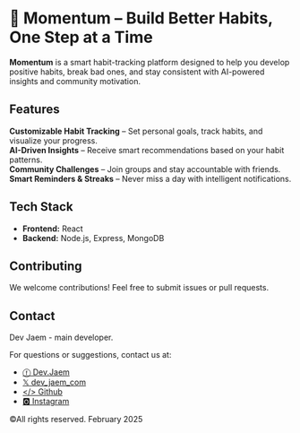 # 🔵 Momentum – Build Better Habits, One Step at a Time  

**Momentum** is a smart habit-tracking platform designed to help you develop positive habits, break bad ones, and stay consistent with AI-powered insights and community motivation.  

## Features  
**Customizable Habit Tracking** – Set personal goals, track habits, and visualize your progress.  
**AI-Driven Insights** – Receive smart recommendations based on your habit patterns.  
**Community Challenges** – Join groups and stay accountable with friends.  
**Smart Reminders & Streaks** – Never miss a day with intelligent notifications. 

## Tech Stack  
- **Frontend:** React
- **Backend:** Node.js, Express, MongoDB  

<!-- ## Installation & Setup  
1. Clone the repository:  
   ```bash
   git clone https://github.com/yourusername/momentum.git
   cd momentum
   ```
2. Install dependencies: 
   ```bash
    npm install
    ```
3. Start the development server:
    ```bash
    npm run dev
    ```
4. Open http://localhost:3000 in your browser. -->

## Contributing
We welcome contributions! Feel free to submit issues or pull requests.

## Contact

Dev Jaem - main developer.

For questions or suggestions, contact us at:
   - [ⓕ Dev.Jaem](https://web.facebook.com/profile.php?id=61568548185514)
   - [𝕏 dev_jaem_com](https://x.com/dev_jaem_com)
   - [</> Github](https://github.com/equinoxYttrium31)
   - [🅾 Instagram](https://www.instagram.com/flameno_jm/)


©All rights reserved. February 2025


